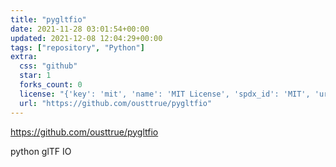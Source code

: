 ```yaml
---
title: "pygltfio"
date: 2021-11-28 03:01:54+00:00
updated: 2021-12-08 12:04:29+00:00
tags: ["repository", "Python"]
extra:
  css: "github"
  star: 1
  forks_count: 0
  license: "{'key': 'mit', 'name': 'MIT License', 'spdx_id': 'MIT', 'url': 'https://api.github.com/licenses/mit', 'node_id': 'MDc6TGljZW5zZTEz'}"
  url: "https://github.com/ousttrue/pygltfio"
---
```


<https://github.com/ousttrue/pygltfio>

python glTF IO
